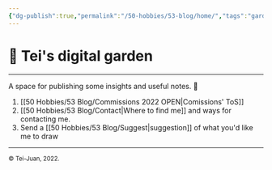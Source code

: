```yaml
---
{"dg-publish":true,"permalink":"/50-hobbies/53-blog/home/","tags":"gardenEntry"}
---
```



# 🌱 Tei's digital garden
____
A space for publishing some insights and useful notes. 🌿
1. [[50 Hobbies/53 Blog/Commissions 2022 OPEN|Comissions' ToS]]
1. [[50 Hobbies/53 Blog/Contact|Where to find me]] and ways for contacting me.
2. Send a [[50 Hobbies/53 Blog/Suggest|suggestion]] of what you'd like me to draw

---
<sub>© Tei-Juan, 2022.</sub>